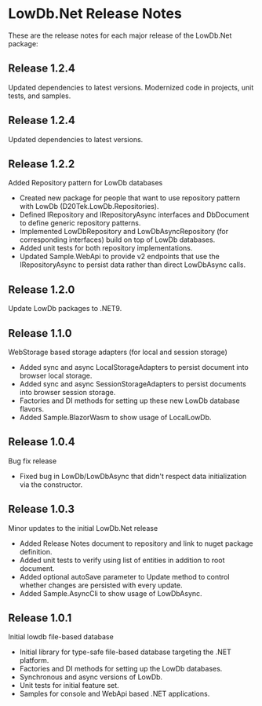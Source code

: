 # LowDb.Net Release Notes
These are the release notes for each major release of the LowDb.Net package:

## Release 1.2.4
Updated dependencies to latest versions.
Modernized code in projects, unit tests, and samples.

## Release 1.2.4
Updated dependencies to latest versions.

## Release 1.2.2
Added Repository pattern for LowDb databases

- Created new package for people that want to use repository pattern with LowDb (D20Tek.LowDb.Repositories).
- Defined IRepository and IRepositoryAsync interfaces and DbDocument to define generic repository patterns.
- Implemented LowDbRepository and LowDbAsyncRepository (for corresponding interfaces) build on top of LowDb databases.
- Added unit tests for both repository implementations.
- Updated Sample.WebApi to provide v2 endpoints that use the IRepositoryAsync to persist data rather than direct LowDbAsync calls.
  
## Release 1.2.0
Update LowDb packages to .NET9.

## Release 1.1.0
WebStorage based storage adapters (for local and session storage)

- Added sync and async LocalStorageAdapters to persist document into browser local storage.
- Added sync and async SessionStorageAdapters to persist documents into browser session storage.
- Factories and DI methods for setting up these new LowDb database flavors.
- Added Sample.BlazorWasm to show usage of LocalLowDb.

## Release 1.0.4
Bug fix release

- Fixed bug in LowDb/LowDbAsync that didn't respect data initialization via the constructor.

## Release 1.0.3
Minor updates to the initial LowDb.Net release

- Added Release Notes document to repository and link to nuget package definition.
- Added unit tests to verify using list of entities in addition to root document.
- Added optional autoSave parameter to Update method to control whether changes are persisted with every update.
- Added Sample.AsyncCli to show usage of LowDbAsync.

## Release 1.0.1
Initial lowdb file-based database

- Initial library for type-safe file-based database targeting the .NET platform.
- Factories and DI methods for setting up the LowDb databases.
- Synchronous and async versions of  LowDb.
- Unit tests for initial feature set.
- Samples for console and WebApi based .NET applications.
